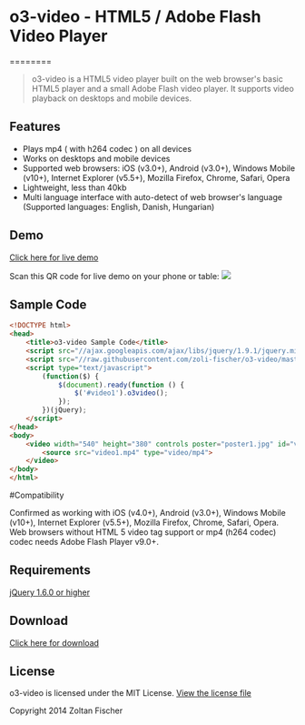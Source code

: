 # o3-video - HTML5 / Adobe Flash Video Player
========

> o3-video is a HTML5 video player built on the web browser's basic HTML5 player and a small Adobe Flash video player. It supports video playback on desktops and mobile devices.

## Features

* Plays mp4 ( with h264 codec ) on all devices
* Works on desktops and mobile devices
* Supported web browsers: iOS (v3.0+), Android (v3.0+), Windows Mobile (v10+), Internet Explorer (v5.5+), Mozilla Firefox, Chrome, Safari, Opera 
* Lightweight, less than 40kb
* Multi language interface with auto-detect of web browser's language (Supported languages: English, Danish, Hungarian)

## Demo

[Click here for live demo](http://d1gsaguqqln0jq.cloudfront.net/demo.html)

Scan this QR code for live demo on your phone or table:
![](http://d1gsaguqqln0jq.cloudfront.net/qr.png)

## Sample Code

```html
<!DOCTYPE html>
<head>
	<title>o3-video Sample Code</title>	
	<script src="//ajax.googleapis.com/ajax/libs/jquery/1.9.1/jquery.min.js"></script>
	<script src="//raw.githubusercontent.com/zoli-fischer/o3-video/master/o3-video.min.js"></script>
	<script type="text/javascript">
	    (function($) {
	        $(document).ready(function () {                             
	            $('#video1').o3video();        
	        });
	    })(jQuery);
	</script>
</head>
<body>
	<video width="540" height="380" controls poster="poster1.jpg" id="video1">
		<source src="video1.mp4" type="video/mp4"> 
	</video>
</body>
</html>
```

#Compatibility

Confirmed as working with iOS (v4.0+), Android (v3.0+), Windows Mobile (v10+), Internet Explorer (v5.5+), Mozilla Firefox, Chrome, Safari, Opera. Web browsers without HTML 5 video tag support or mp4 (h264 codec) codec needs Adobe Flash Player v9.0+. 

## Requirements

[jQuery 1.6.0 or higher](http://jquery.com/download)

## Download

[Click here for download](https://github.com/zoli-fischer/o3-video/raw/master/o3-video.1.1.0.zip)

## License

o3-video is licensed under the MIT License. [View the license file](LICENSE)

Copyright 2014 Zoltan Fischer
